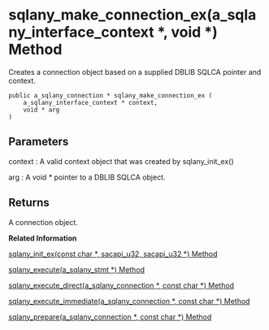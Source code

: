 <!-- loio3bf659996c5f1014871f9ac346d9b3a3 -->

# sqlany\_make\_connection\_ex\(a\_sqlany\_interface\_context \*, void \*\) Method

Creates a connection object based on a supplied DBLIB SQLCA pointer and context.



```
public a_sqlany_connection * sqlany_make_connection_ex (
    a_sqlany_interface_context * context,
    void * arg
)
```



## Parameters

context
:   A valid context object that was created by sqlany\_init\_ex\(\)

arg
:   A void \* pointer to a DBLIB SQLCA object.



## Returns

A connection object.

**Related Information**  


[sqlany\_init\_ex\(const char \*, sacapi\_u32, sacapi\_u32 \*\) Method](sqlany-init-ex-const-char-sacapi-u32-sacapi-u32-method-3bf6493.md "Initializes the interface using a context.")

[sqlany\_execute\(a\_sqlany\_stmt \*\) Method](sqlany-execute-a-sqlany-stmt-method-3bf58a8.md "Executes a prepared statement.")

[sqlany\_execute\_direct\(a\_sqlany\_connection \*, const char \*\) Method](sqlany-execute-direct-a-sqlany-connection-const-char-method-3bf574d.md "Executes the SQL statement specified by the string argument and possibly returns a result set.")

[sqlany\_execute\_immediate\(a\_sqlany\_connection \*, const char \*\) Method](sqlany-execute-immediate-a-sqlany-connection-const-char-method-3bf5802.md "Executes the supplied SQL statement immediately without returning a result set.")

[sqlany\_prepare\(a\_sqlany\_connection \*, const char \*\) Method](sqlany-prepare-a-sqlany-connection-const-char-method-3bf6a1b.md "Prepares a supplied SQL string.")

